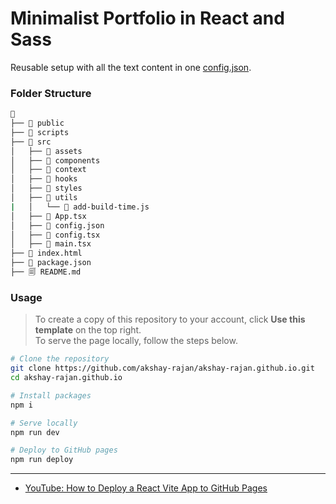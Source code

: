 # Minimalist Portfolio in React and Sass

Reusable setup with all the text content in one [config.json](./src/config.json).

### Folder Structure

```sh
📁
├── 📁 public
├── 📁 scripts
├── 📁 src
│   ├── 📁 assets
│   ├── 📁 components
│   ├── 📁 context
│   ├── 📁 hooks
│   ├── 📁 styles
│   ├── 📁 utils
|   │   └── 📄 add-build-time.js
│   ├── 📄 App.tsx
│   ├── 📌 config.json
│   ├── 📌 config.tsx
│   ├── 📄 main.tsx
├── 📄 index.html
├── 📌 package.json
├── 🗐 README.md
```

### Usage

> To create a copy of this repository to your account, click **Use this template** on the top right.  
> To serve the page locally, follow the steps below.

```sh
# Clone the repository
git clone https://github.com/akshay-rajan/akshay-rajan.github.io.git
cd akshay-rajan.github.io
```
```sh
# Install packages
npm i
```
```sh
# Serve locally
npm run dev
```
```sh
# Deploy to GitHub pages
npm run deploy
```

---

- [YouTube: How to Deploy a React Vite App to GitHub Pages](https://youtu.be/hn1IkJk24ow?si=dVXoUmwcP-e_AYX_)
